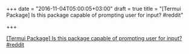 +++
date = "2016-11-04T05:00:05+03:00"
draft = true
title = "[Termui Package] Is this package capable of prompting user for input?  #reddit"

+++

<p><a href="https://t.co/oCP9WkX48t">[Termui Package] Is this package capable of prompting user for input?  #reddit</a></p>
